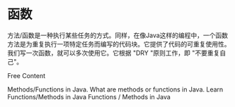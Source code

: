 # 函数

方法/函数是一种执行某些任务的方式。同样，在像Java这样的编程中，一个函数方法是为重复执行一项特定任务而编写的代码块。它提供了代码的可重复使用性。我们写一次函数，就可以多次使用它。它根据 "DRY "原则工作，即 "不要重复自己"。


<ResourceGroupTitle>Free Content</ResourceGroupTitle>

<BadgeLink colorScheme='yellow' badgeText='Read' href='https://www.javatpoint.com/method-in-java'>Methods/Functions in Java.</BadgeLink>
<BadgeLink colorScheme='yellow' badgeText='Read' href='https://www.geeksforgeeks.org/methods-in-java/'>What are methods or functions in Java.</BadgeLink>
<BadgeLink colorScheme='yellow' badgeText='Read' href='https://www.w3schools.com/java/java_methods.asp'>Learn Functions/Methods in Java</BadgeLink>
<BadgeLink badgeText='Watch' href='https://www.youtube.com/watch?v=vvanI8NRlSI'>Functions / Methods in Java</BadgeLink>
